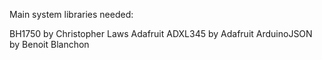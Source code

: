 Main system libraries needed:

BH1750 by Christopher Laws
Adafruit ADXL345 by Adafruit
ArduinoJSON by Benoit Blanchon
